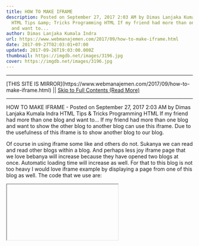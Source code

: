 ```yaml
---
title: HOW TO MAKE IFRAME
description: Posted on September 27, 2017 2:03 AM by Dimas Lanjaka Kumala Indra
  HTML Tips &amp; Tricks Programming HTML If my friend had more than one blog
  and want to...
author: Dimas Lanjaka Kumala Indra
url: https://www.webmanajemen.com/2017/09/how-to-make-iframe.html
date: 2017-09-27T02:03:01+07:00
updated: 2017-09-26T19:03:00.000Z
thumbnail: https://imgdb.net/images/3196.jpg
cover: https://imgdb.net/images/3196.jpg
---
```


<hr/> [THIS SITE IS MIRROR](https://www.webmanajemen.com/2017/09/how-to-make-iframe.html) || <a href="https://www.webmanajemen.com/2017/09/how-to-make-iframe.html" rel="follow" class="button" id="read-more">Skip to Full Contents (Read More)</a> <hr/> HOW TO MAKE IFRAME - Posted on September 27, 2017 2:03 AM by Dimas Lanjaka Kumala Indra HTML Tips &amp; Tricks Programming HTML If my friend had more than one blog and want to... If my friend had more than one blog and want to show the other blog to another blog can use this iframe. Due to the usefulness of this iframe is to show another blog to our blog. 

Of course in using iframe some like and others do not. Sukanya we can read and read other blogs within a blog. And perhaps less joy iframe page that we love bebanya will increase because they have opened two blogs at once. Automatic loading time will increase as well. 
For that to this blog is not too heavy I would love iframe example by displaying a page from one of this blog as well. 
The code that we use are: 
<iframe> </ iframe> 
Medium astribut frequently used are: 

 ALIGN = "left / right" 
 FRAMEBORDER = "borderline" 
 WIDTH = "width" 
 HEIGHT = "high" 
 SCROLLING = "auto / yes / no" 
 SRC = "url address to be in the show" 
Below is an example of iframes zoom I took from one of the pages of this blog. 
And the following code: 
<iframe align = "left" frameborder = "1" src = "http://activekita.blogspot.com/2010/02/memasang-buku-tamu-dengan-menu-sliding.html" width = "585" height = "400" scrolling = "auto"> </ iframe> 
Hopefully useful! <hr/> [THIS SITE IS MIRROR](https://www.webmanajemen.com/2017/09/how-to-make-iframe.html) || <a href="https://www.webmanajemen.com/2017/09/how-to-make-iframe.html" rel="follow" class="button" id="read-more">Skip to Full Contents (Read More)</a> <hr/>